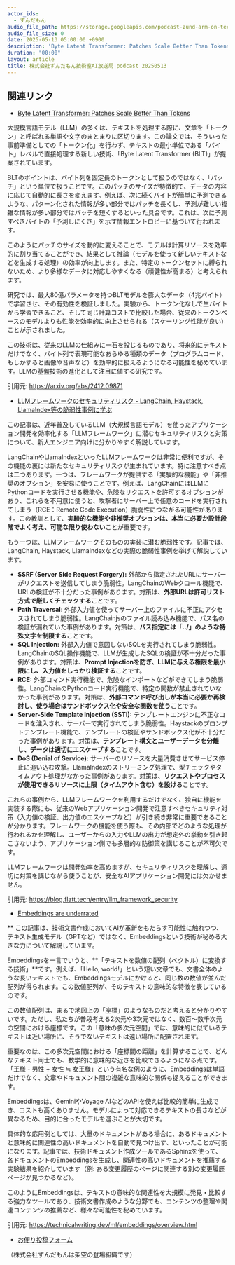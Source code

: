 ```yaml
---
actor_ids:
  - ずんだもん
audio_file_path: https://storage.googleapis.com/podcast-zund-arm-on-tech/audio/株式会社ずんだもん技術室AI放送局_podcast_20250513.mp3
audio_file_size: 0
date: 2025-05-13 05:00:00 +0900
description: 'Byte Latent Transformer: Patches Scale Better Than Tokens、LLMフレームワークのセキュリティリスク - LangChain, Haystack, LlamaIndex等の脆弱性事例に学ぶ、Embeddings are underrated'
duration: "00:00"
layout: article
title: 株式会社ずんだもん技術室AI放送局 podcast 20250513
---
```


## 関連リンク


- [Byte Latent Transformer: Patches Scale Better Than Tokens](https://arxiv.org/abs/2412.09871)  


大規模言語モデル（LLM）の多くは、テキストを処理する際に、文章を「トークン」と呼ばれる単語や文字のまとまりに区切ります。この論文では、そういった事前準備としての「トークン化」を行わず、テキストの最小単位である「バイト」レベルで直接処理する新しい技術、「Byte Latent Transformer (BLT)」が提案されています。

BLTのポイントは、バイト列を固定長のトークンとして扱うのではなく、「パッチ」という単位で扱うことです。このパッチのサイズが特徴的で、データの内容に応じて自動的に長さを変えます。例えば、次に続くバイトが簡単に予測できるような、パターン化された情報が多い部分ではパッチを長くし、予測が難しい複雑な情報が多い部分ではパッチを短くするといった具合です。これは、次に予測すべきバイトの「予測しにくさ」を示す情報エントロピーに基づいて行われます。

このようにパッチのサイズを動的に変えることで、モデルは計算リソースを効率的に割り当てることができ、結果として推論（モデルを使って新しいテキストなどを生成する処理）の効率が向上します。また、特定のトークンセットに縛られないため、より多様なデータに対応しやすくなる（頑健性が高まる）と考えられます。

研究では、最大80億パラメータを持つBLTモデルを膨大なデータ（4兆バイト）で学習させ、その有効性を検証しました。実験から、トークン化なしで生バイトから学習できること、そして同じ計算コストで比較した場合、従来のトークンベースのモデルよりも性能を効率的に向上させられる（スケーリング性能が良い）ことが示されました。

この技術は、従来のLLMの仕組みに一石を投じるものであり、将来的にテキストだけでなく、バイト列で表現可能なあらゆる種類のデータ（プログラムコード、もしかすると画像や音声など）を効率的に扱えるようになる可能性を秘めています。LLMの基盤技術の進化として注目に値する研究です。

引用元: https://arxiv.org/abs/2412.09871


- [LLMフレームワークのセキュリティリスク - LangChain, Haystack, LlamaIndex等の脆弱性事例に学ぶ](https://blog.flatt.tech/entry/llm_framework_security)  


この記事は、近年普及しているLLM（大規模言語モデル）を使ったアプリケーション開発を効率化する「LLMフレームワーク」に潜むセキュリティリスクと対策について、新人エンジニア向けに分かりやすく解説しています。

LangChainやLlamaIndexといったLLMフレームワークは非常に便利ですが、その機能の裏には新たなセキュリティリスクが生まれています。特に注意すべき点は二つあります。一つは、フレームワークが提供する「実験的な機能」や「非推奨のオプション」を安易に使うことです。例えば、LangChainにはLLMにPythonコードを実行させる機能や、危険なリクエストを許可するオプションがあり、これらを不用意に使うと、攻撃者にサーバー上で任意のコードを実行されてしまう（RCE：Remote Code Execution）脆弱性につながる可能性があります。この教訓として、**実験的な機能や非推奨オプションは、本当に必要か設計段階でよく考え、可能な限り使わない**ことが重要です。

もう一つは、LLMフレームワークそのものの実装に潜む脆弱性です。記事では、LangChain, Haystack, LlamaIndexなどの実際の脆弱性事例を挙げて解説しています。
*   **SSRF (Server Side Request Forgery):** 外部から指定されたURLにサーバーがリクエストを送信してしまう脆弱性。LangChainのWebクロール機能で、URLの検証が不十分だった事例があります。対策は、**外部URLは許可リスト方式で厳しくチェックする**ことです。
*   **Path Traversal:** 外部入力値を使ってサーバー上のファイルに不正にアクセスされてしまう脆弱性。LangChainjsのファイル読み込み機能で、パス名の検証が漏れていた事例があります。対策は、**パス指定には「../」のような特殊文字を制限する**ことです。
*   **SQL Injection:** 外部入力値で意図しないSQLを実行されてしまう脆弱性。LangChainのSQL操作機能で、LLMが生成したSQLの検証が不十分だった事例があります。対策は、**Prompt Injectionを防ぎ、LLMに与える権限を最小限にし、入力値をしっかり検証する**ことです。
*   **RCE:** 外部コマンド実行機能で、危険なインポートなどができてしまう脆弱性。LangChainのPythonコード実行機能で、特定の関数が禁止されていなかった事例があります。対策は、**外部コマンド呼び出しが本当に必要か再検討し、使う場合はサンドボックス化や安全な関数を使う**ことです。
*   **Server-Side Template Injection (SSTI):** テンプレートエンジンに不正なコードを注入され、サーバーで実行されてしまう脆弱性。Haystackのプロンプトテンプレート機能で、テンプレートの検証やサンドボックス化が不十分だった事例があります。対策は、**テンプレート構文とユーザーデータを分離し、データは適切にエスケープする**ことです。
*   **DoS (Denial of Service):** サーバーのリソースを大量消費させてサービス停止に追い込む攻撃。LlamaIndexのストリーミング処理で、型チェックやタイムアウト処理がなかった事例があります。対策は、**リクエストやプロセスが使用できるリソースに上限（タイムアウト含む）を設ける**ことです。

これらの事例から、LLMフレームワークを利用するだけでなく、独自に機能を実装する際にも、従来のWebアプリケーション開発で注意すべきセキュリティ対策（入力値の検証、出力値のエスケープなど）が引き続き非常に重要であることが分かります。フレームワークの機能を使う際も、その内部でどのような処理が行われるかを理解し、ユーザーからの入力やLLMの出力が想定外の挙動を引き起こさないよう、アプリケーション側でも多層的な防御策を講じることが不可欠です。

LLMフレームワークは開発効率を高めますが、セキュリティリスクを理解し、適切に対策を講じながら使うことが、安全なAIアプリケーション開発には欠かせません。

引用元: https://blog.flatt.tech/entry/llm_framework_security


- [Embeddings are underrated](https://technicalwriting.dev/ml/embeddings/overview.html)  

**
この記事は、技術文書作成においてAIが革新をもたらす可能性に触れつつ、テキスト生成モデル（GPTなど）ではなく、Embeddingsという技術が秘める大きな力について解説しています。

Embeddingsを一言でいうと、**「テキストを数値の配列（ベクトル）に変換する技術」**です。例えば、「Hello, world!」という短い文章でも、文書全体のような長いテキストでも、Embeddingsモデルにかけると、同じ数の数値が並んだ配列が得られます。この数値配列が、そのテキストの意味的な特徴を表しているのです。

この数値配列は、まるで地図上の「座標」のようなものだと考えると分かりやすいです。ただし、私たちが普段考える2次元や3次元ではなく、数百〜数千次元の空間における座標です。この「意味の多次元空間」では、意味的に似ているテキストは近い場所に、そうでないテキストは遠い場所に配置されます。

重要なのは、この多次元空間における「座標間の距離」を計算することで、どんなテキスト同士でも、数学的に意味的な近さを比較できるようになる点です。「王様 - 男性 + 女性 ≒ 女王様」という有名な例のように、Embeddingsは単語だけでなく、文章やドキュメント間の複雑な意味的な関係も捉えることができます。

Embeddingsは、GeminiやVoyage AIなどのAPIを使えば比較的簡単に生成でき、コストも高くありません。モデルによって対応できるテキストの長さなどが異なるため、目的に合ったモデルを選ぶことが大切です。

具体的な応用例としては、大量のドキュメントがある場合に、あるドキュメントと意味的に関連性の高いドキュメントを自動で見つけ出す、といったことが可能になります。記事では、技術ドキュメント作成ツールであるSphinxを使って、各ドキュメントのEmbeddingsを生成し、関連性の高いドキュメントを推薦する実験結果を紹介しています（例: ある変更履歴のページに関連する別の変更履歴ページが見つかるなど）。

このようにEmbeddingsは、テキストの意味的な関連性を大規模に発見・比較する強力なツールであり、技術文書作成のような分野でも、コンテンツの整理や関連コンテンツの推薦など、様々な可能性を秘めています。

引用元: https://technicalwriting.dev/ml/embeddings/overview.html



- [お便り投稿フォーム](https://forms.gle/ffg4JTfqdiqK62qf9)

（株式会社ずんだもんは架空の登場組織です）
